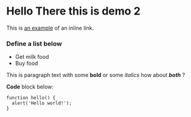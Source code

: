 # Hello There this is demo 2
This is [an example](http://example.com/ "I'm the title") of an inline link.
	
### Define a list below
	
+ Get milk food
+ Buy food
	
This is paragraph text with some **bold** or some _italics_ how about _**both**_ ?

**Code** block below:
	
	function hello() { 
	  alert('Hello world!'); 
	}